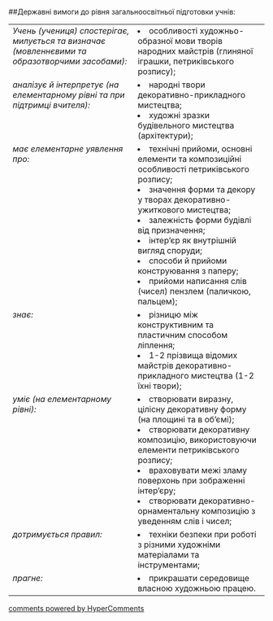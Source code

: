 <div id="hypercomments_widget" class="js-hypercomments-widget invisible"></div>

##Державні вимоги до рівня загальноосвітньої підготовки учнів:

<table>
<tbody>
<tr>
<td style="vertical-align:top !important;">
<i>Учень (учениця) спостерігає, милується та визначає (мовленнєвими та образотворчими засобами):</i><br>
</td>
<td>
<li>особливості художньо-образної мови творів народних майстрів (глиняної іграшки, петриківського розпису);</li>
</td>
</tr>
<tr>
<td style="vertical-align:top !important;">
<i>аналізує й інтерпретує  (на елементарному рівні та при підтримці вчителя):</i><br>
</td>
<td>
<li>народні твори декоративно-прикладного мистецтва;</li>
<li>художні зразки будівельного мистецтва (архітектури);</li>
</td>
</tr>
<tr>
<td style="vertical-align:top !important;">
<i>має елементарне уявлення про:</i><br>
</td>
<td>
<li>технічні прийоми, основні елементи та композиційні особливості петриківського розпису;</li>
<li>значення форми та декору у творах декоративно-ужиткового мистецтва;</li>
<li>залежність форми будівлі від призначення;</li>
<li>інтер’єр як внутрішній вигляд споруди;</li>
<li>способи й прийоми конструювання з паперу;</li>
<li>прийоми написання слів (чисел) пензлем (паличкою, пальцем);</li>
</td>
</tr>
<tr>
<td style="vertical-align:top !important;">
<i>знає:</i><br>
</td>
<td>
<li>різницю між конструктивним та пластичним способом ліплення;</li>
<li>1-2 прізвища відомих майстрів декоративно-прикладного мистецтва (1-2 їхні твори);</li>
</td>
</tr>
<tr>
<td style="vertical-align:top !important;">
<i>уміє (на елементарному рівні):</i><br>
</td>
<td>
<li>створювати виразну, цілісну декоративну форму (на площині та в об’ємі);</li>
<li>створювати декоративну композицію, використовуючи елементи петриківського розпису;</li>
<li>враховувати межі зламу поверхонь при зображенні інтер’єру;</li>
<li>створювати декоративно-орнаментальну композицію з уведенням слів і чисел;</li>
</td>
</tr>
<tr>
<td style="vertical-align:top !important;">
<i>дотримується правил:</i><br>
</td>
<td>
<li>техніки безпеки при роботі з різними художніми матеріалами та інструментами;</li>
</td>
</tr>
<tr>
<td style="vertical-align:top !important;">
<i>прагне:</i><br>
</td>
<td>
<li>прикрашати середовище власною художньою працею.</li>
</td>
</tr>
</tbody>
</table>


<div class="js-hypercomments-container">
    <a href="http://hypercomments.com" class="hc-link" title="comments widget">comments powered by HyperComments</a>
</div>